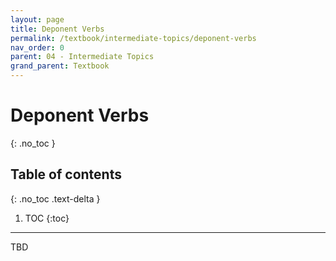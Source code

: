 ```yaml
---
layout: page
title: Deponent Verbs
permalink: /textbook/intermediate-topics/deponent-verbs
nav_order: 0
parent: 04 - Intermediate Topics
grand_parent: Textbook
---
```


# Deponent Verbs
{: .no_toc }

## Table of contents
{: .no_toc .text-delta }

1. TOC
{:toc}

***

TBD
